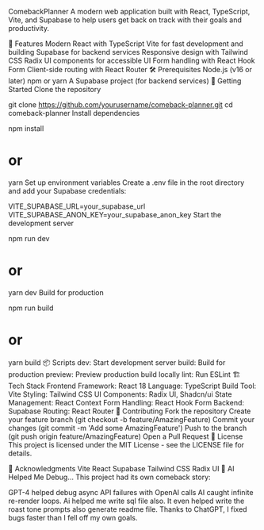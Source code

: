 ComebackPlanner
A modern web application built with React, TypeScript, Vite, and Supabase to help users get back on track with their goals and productivity.

🚀 Features
Modern React with TypeScript
Vite for fast development and building
Supabase for backend services
Responsive design with Tailwind CSS
Radix UI components for accessible UI
Form handling with React Hook Form
Client-side routing with React Router
🛠️ Prerequisites
Node.js (v16 or later)
npm or yarn
A Supabase project (for backend services)
🚀 Getting Started
Clone the repository

git clone https://github.com/yourusername/comeback-planner.git
cd comeback-planner
Install dependencies

npm install
# or
yarn
Set up environment variables Create a .env file in the root directory and add your Supabase credentials:

VITE_SUPABASE_URL=your_supabase_url
VITE_SUPABASE_ANON_KEY=your_supabase_anon_key
Start the development server

npm run dev
# or
yarn dev
Build for production

npm run build
# or
yarn build
📦 Scripts
dev: Start development server
build: Build for production
preview: Preview production build locally
lint: Run ESLint
🏗️ Tech Stack
Frontend Framework: React 18
Language: TypeScript
Build Tool: Vite
Styling: Tailwind CSS
UI Components: Radix UI, Shadcn/ui
State Management: React Context
Form Handling: React Hook Form
Backend: Supabase
Routing: React Router
🤝 Contributing
Fork the repository
Create your feature branch (git checkout -b feature/AmazingFeature)
Commit your changes (git commit -m 'Add some AmazingFeature')
Push to the branch (git push origin feature/AmazingFeature)
Open a Pull Request
📄 License
This project is licensed under the MIT License - see the LICENSE file for details.

🙏 Acknowledgments
Vite
React
Supabase
Tailwind CSS
Radix UI
🤖 AI Helped Me Debug…
This project had its own comeback story:

GPT-4 helped debug async API failures with OpenAI calls
AI caught infinite re-render loops.
Ai helped me write sql file also.
It even helped write the roast tone prompts also generate readme file.
Thanks to ChatGPT, I fixed bugs faster than I fell off my own goals.